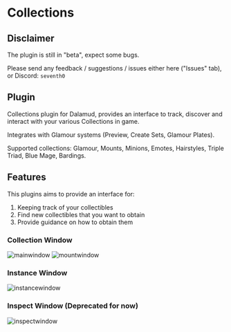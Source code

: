 # Collections

## Disclaimer
The plugin is still in "beta", expect some bugs.

Please send any feedback / suggestions / issues either here ("Issues" tab), or Discord: `seventh0`

## Plugin

Collections plugin for Dalamud, provides an interface to track, discover and interact with your various Collections in game.

Integrates with Glamour systems (Preview, Create Sets, Glamour Plates).

Supported collections: Glamour, Mounts, Minions, Emotes, Hairstyles, Triple Triad, Blue Mage, Bardings.

## Features
This plugins aims to provide an interface for:
1. Keeping track of your collectibles
2. Find new collectibles that you want to obtain
3. Provide guidance on how to obtain them

### Collection Window
![mainwindow](https://github.com/Seventhxiv/Collections/assets/140892523/92afee48-6f4e-48e3-a5b1-417cce295e9b)
![mountwindow](https://github.com/Seventhxiv/Collections/assets/140892523/cabded45-c2cb-4e33-99db-e23d6fa5194e)

### Instance Window
![instancewindow](https://github.com/Seventhxiv/Collections/assets/140892523/64b26a39-9159-41f1-917a-bb89fdd2ba01)

### Inspect Window (Deprecated for now)
![inspectwindow](https://github.com/Seventhxiv/Collections/assets/140892523/9ec9f83d-44d9-4df8-8ecc-886820984c87)
